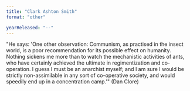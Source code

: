 ```yaml
---
title: "Clark Ashton Smith"
format: "other"

yearReleased: "--"
---
```

 "He says: 'One other observation: Communism, as practised in the insect world, is a poor recommendation for its possible effect on humanity. Nothing sickens me more than to watch the mechanistic activities of ants, who have certainly achieved the ultimate in regimentization and co-operation. I guess I must be an anarchist myself; and I am sure I would be strictly non-assimilable in any sort of co-operative society, and would speedily end up in a concentration camp.'" (Dan Clore)